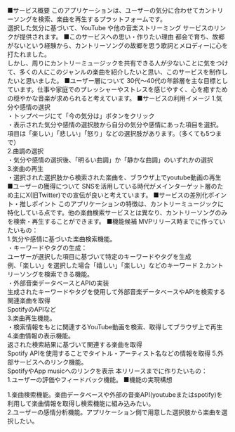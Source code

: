 ■サービス概要
このアプリケーションは、ユーザーの気分に合わせてカントリーソングを検索、楽曲を再生するプラットフォームです。  
選択した気分に基づいて、YouTube や他の音楽ストリーミング サービスのリンクが提供されます。
■このサービスへの思い・作りたい理由
都会で育ち、故郷がないという経験から、カントリーソングの故郷を思う歌詞とメロディーに心を打たれました。  
しかし、周りにカントリーミュージックを共有できる人が少ないことに気をつけて、多くの人にこのジャンルの楽曲を紹介したいと思い、このサービスを制作したいと思いました。
■ユーザー層について
30代〜40代の年齢層を主な目標としています。仕事や家庭でのプレッシャーやストレスを感じやすく、心を癒すための穏やかな音楽が求められると考えています。
■サービスの利用イメージ
1.気分や感情の選択  
・トップページにて「今の気分は」ボタンをクリック  
・表示された気分や感情の選択肢から自分の気分や感情にあった項目を選択。  
項目は「楽しい」「悲しい」「怒り」などの選択肢があります。（多くても5つまで）  
2.曲調の選択  
・気分や感情の選択後、「明るい曲調」か「静かな曲調」のいずれかの選択  
3.楽曲の再生  
・選択された選択肢から検索された楽曲を、ブラウザ上でyoutube動画の再生  
■ユーザーの獲得について
SNSを活用している時代がメインターゲット層のため主にX(旧Twitter)での宣伝が良いと考えています。
■サービスの差別化ポイント・推しポイント
このアプリケーションの特徴は、カントリーミュージックに特化している点です。他の楽曲検索サービスとは異なり、カントリーソングのみを検索・再生することができます。
■機能候補
MVPリリース時までに作っていたいもの：  
1.気分や感情に基づいた楽曲検索機能。  
・キーワードやタグの生成：  
ユーザーが選択した項目に基づいて特定のキーワードやタグを生成  
例、「楽しい」を選択した場合「嬉しい」「楽しい」などのキーワード 
2.カントリーソングを検索できる機能。  
・外部音楽データベースとAPIの実装  
生成されたキーワードやタグを使用して外部音楽データベースやAPIを検索する関連楽曲を取得  
SpotifyのAPIなど  
3.楽曲再生機能。  
・検索情報をもとに関連するYouTube動画を検索、取得してブラウザ上で再生  
4.楽曲情報の表示機能。  
返された検索結果に基づいて関連する楽曲を取得  
Spotify APIを使用することでタイトル・アーティスト名などの情報を取得
5.外部サービスへのリンク機能。  
SpotifyやApp musicへのリンクを表示
本リリースまでに作りたいもの：  
1.ユーザーの評価やフィードバック機能。
■機能の実現構想

1.楽曲検索機能。楽曲データベースや外部の音楽API(youtubeまたはspotify)を利用して楽曲情報を取得し検索機能に組み込みたい。  
2.ユーザーの感情分析機能。アプリケーション側で用意した選択肢から楽曲を選択したい。